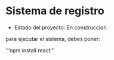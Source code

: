 <h1>Sistema de registro </h1>

 - Estado del proyecto: En construccion.

para ejecutar el sistema, debes poner:

‘’’npm install react’’’
